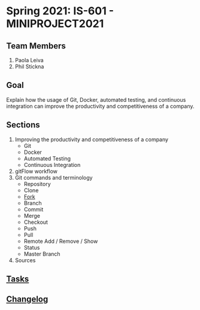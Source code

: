 # Spring 2021: IS-601 - MINIPROJECT2021

## Team Members

1. Paola Leiva
2. Phil Stickna

## Goal

Explain how the usage of Git, Docker, automated testing, and continuous integration can improve the productivity and competitiveness of a company.

## Sections

1. Improving the productivity and competitiveness of a company
    * Git
    * Docker
    * Automated Testing
    * Continuous Integration
2. gitFlow workflow
3. Git commands and terminology
    * Repository
    * Clone
    * [Fork](/section_3/fork.md)
    * Branch
    * Commit
    * Merge
    * Checkout
    * Push
    * Pull
    * Remote Add / Remove / Show
    * Status
    * Master Branch
4. Sources

## [Tasks](/tasks.md)

## [Changelog](/CHANGELOG.md)
